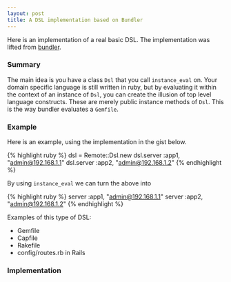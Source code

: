 ```yaml
---
layout: post
title: A DSL implementation based on Bundler
---
```


Here is an implementation of a real basic DSL. The implementation was lifted
from [bundler](https://github.com/carlhuda/bundler/blob/1-0-stable/lib/bundler/dsl.rb).

### Summary

The main idea is you have a class `Dsl` that you call `instance_eval` on. Your
domain specific language is still written in ruby, but by evaluating it within
the context of an instance of `Dsl`, you can create the illusion of top level
language constructs. These are merely public instance methods of `Dsl`. This is
the way bundler evaluates a `Gemfile`.

### Example

Here is an example, using the implementation in the gist below.

{% highlight ruby %}
  dsl = Remote::Dsl.new
  dsl.server :app1, "admin@192.168.1.1"
  dsl.server :app2, "admin@192.168.1.2"
{% endhighlight %}

By using `instance_eval` we can turn the above into

{% highlight ruby %}
  server :app1, "admin@192.168.1.1"
  server :app2, "admin@192.168.1.2"
{% endhighlight %}

Examples of this type of DSL:

* Gemfile
* Capfile
* Rakefile
* config/routes.rb in Rails

### Implementation

<script src="https://gist.github.com/757889.js"> </script>